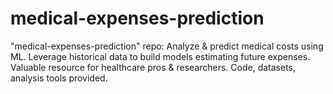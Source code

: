 # medical-expenses-prediction
"medical-expenses-prediction" repo: Analyze &amp; predict medical costs using ML. Leverage historical data to build models estimating future expenses. Valuable resource for healthcare pros &amp; researchers. Code, datasets, analysis tools provided.
